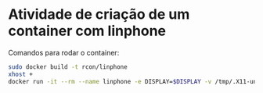 # Atividade de criação de um container com linphone

Comandos para rodar o container:

```bash
sudo docker build -t rcon/linphone
xhost +
docker run -it --rm --name linphone -e DISPLAY=$DISPLAY -v /tmp/.X11-unix:/tmp/.X11-unix linphone
```

